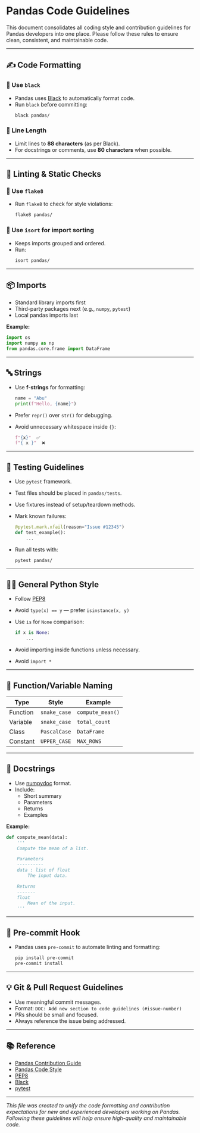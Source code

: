 
# Pandas Code Guidelines

This document consolidates all coding style and contribution guidelines for Pandas developers into one place. Please follow these rules to ensure clean, consistent, and maintainable code.

---

## ✍️ Code Formatting

### 🔹 Use `black`
- Pandas uses [Black](https://black.readthedocs.io/en/stable/) to automatically format code.
- Run `black` before committing:
  ```bash
  black pandas/
  ```

### 🔹 Line Length
- Limit lines to **88 characters** (as per Black).
- For docstrings or comments, use **80 characters** when possible.

---

## 🚫 Linting & Static Checks

### 🔹 Use `flake8`
- Run `flake8` to check for style violations:
  ```bash
  flake8 pandas/
  ```

### 🔹 Use `isort` for import sorting
- Keeps imports grouped and ordered.
- Run:
  ```bash
  isort pandas/
  ```

---

## 📦 Imports

- Standard library imports first
- Third-party packages next (e.g., `numpy`, `pytest`)
- Local pandas imports last

**Example:**
```python
import os
import numpy as np
from pandas.core.frame import DataFrame
```

---

## 🔤 Strings

- Use **f-strings** for formatting:
  ```python
  name = "Abu"
  print(f"Hello, {name}")
  ```

- Prefer `repr()` over `str()` for debugging.
- Avoid unnecessary whitespace inside `{}`:
  ```python
  f"{x}"  ✅
  f"{ x }"  ❌
  ```

---

## 🧪 Testing Guidelines

- Use `pytest` framework.
- Test files should be placed in `pandas/tests`.
- Use fixtures instead of setup/teardown methods.
- Mark known failures:
  ```python
  @pytest.mark.xfail(reason="Issue #12345")
  def test_example():
      ...
  ```

- Run all tests with:
  ```bash
  pytest pandas/
  ```

---

## 👨‍🔧 General Python Style

- Follow [PEP8](https://pep8.org/)
- Avoid `type(x) == y` — prefer `isinstance(x, y)`
- Use `is` for `None` comparison:
  ```python
  if x is None:
      ...
  ```

- Avoid importing inside functions unless necessary.
- Avoid `import *`

---

## 🧠 Function/Variable Naming

| Type         | Style        | Example         |
|--------------|--------------|-----------------|
| Function     | `snake_case` | `compute_mean()`|
| Variable     | `snake_case` | `total_count`   |
| Class        | `PascalCase` | `DataFrame`     |
| Constant     | `UPPER_CASE` | `MAX_ROWS`      |

---

## 📝 Docstrings

- Use [numpydoc](https://numpydoc.readthedocs.io/en/latest/format.html) format.
- Include:
  - Short summary
  - Parameters
  - Returns
  - Examples

**Example:**
```python
def compute_mean(data):
    '''
    Compute the mean of a list.

    Parameters
    ----------
    data : list of float
        The input data.

    Returns
    -------
    float
        Mean of the input.
    '''
```

---

## 🔁 Pre-commit Hook

- Pandas uses `pre-commit` to automate linting and formatting:
  ```bash
  pip install pre-commit
  pre-commit install
  ```

---

## 💡 Git & Pull Request Guidelines

- Use meaningful commit messages.
- Format: `DOC: Add new section to code guidelines (#issue-number)`
- PRs should be small and focused.
- Always reference the issue being addressed.

---

## 📚 Reference

- [Pandas Contribution Guide](https://pandas.pydata.org/docs/development/contributing.html)
- [Pandas Code Style](https://pandas.pydata.org/docs/development/code_style.html)
- [PEP8](https://pep8.org/)
- [Black](https://black.readthedocs.io/en/stable/)
- [pytest](https://docs.pytest.org/en/stable/)

---

*This file was created to unify the code formatting and contribution expectations for new and experienced developers working on Pandas. Following these guidelines will help ensure high-quality and maintainable code.*
